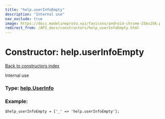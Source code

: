 ```yaml
---
title: "help.userInfoEmpty"
description: "Internal use"
nav_exclude: true
image: https://docs.madelineproto.xyz/favicons/android-chrome-256x256.png
redirect_from: /API_docs/constructors/help_userInfoEmpty.html
---
```

# Constructor: help.userInfoEmpty  
[Back to constructors index](/API_docs/constructors/index.html)



Internal use




### Type: [help.UserInfo](/API_docs/types/help.UserInfo.html)


### Example:

```
$help_userInfoEmpty = ['_' => 'help.userInfoEmpty'];
```  
